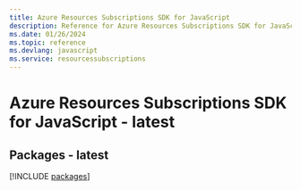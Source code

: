 ```yaml
---
title: Azure Resources Subscriptions SDK for JavaScript
description: Reference for Azure Resources Subscriptions SDK for JavaScript
ms.date: 01/26/2024
ms.topic: reference
ms.devlang: javascript
ms.service: resourcessubscriptions
---
```

# Azure Resources Subscriptions SDK for JavaScript - latest
## Packages - latest
[!INCLUDE [packages](resources-subscriptions-index.md)]